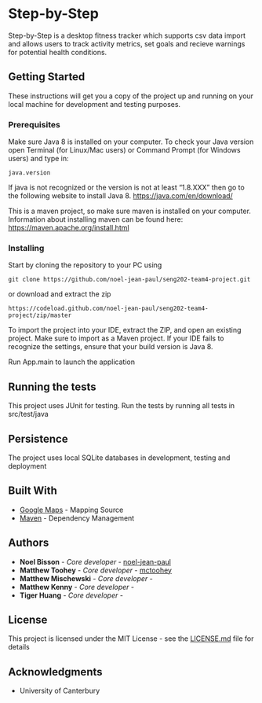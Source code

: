 # Step-by-Step

Step-by-Step is a desktop fitness tracker which supports csv data import and 
allows users to track activity metrics, set goals and recieve warnings for 
potential health conditions.


## Getting Started

These instructions will get you a copy of the project up and running on your local machine for development and testing purposes.


### Prerequisites

Make sure Java 8 is installed on your computer. To check your Java version open Terminal (for Linux/Mac users) or Command Prompt (for Windows users) and type in:
```
java.version
```
If java is not recognized or the version is not at least “1.8.XXX” then go to the following website to install Java 8.
https://java.com/en/download/

This is a maven project, so make sure maven is installed on your
computer. Information about installing maven can be found here:
https://maven.apache.org/install.html


### Installing

Start by cloning the repository to your PC using

```
git clone https://github.com/noel-jean-paul/seng202-team4-project.git
```
or download and extract the zip
```
https://codeload.github.com/noel-jean-paul/seng202-team4-project/zip/master
```

To import the project into your IDE, extract the ZIP, and open an existing project.
Make sure to import as a Maven project.
If your IDE fails to recognize the settings, ensure that your build version is Java 8. 


Run App.main to launch the application


## Running the tests

This project uses JUnit for testing. Run the tests by running all tests in
src/test/java

## Persistence
The project uses local SQLite databases in development, testing and deployment

## Built With

* [Google Maps](https://developers.google.com/maps/web/) - Mapping Source
* [Maven](https://maven.apache.org/) - Dependency Management


## Authors

* **Noel Bisson** - *Core developer* - [noel-jean-paul](https://github.com/noel-jean-paul)
* **Matthew Toohey** - *Core developer* - [mctoohey](https://github.com/mctoohey)
* **Matthew Mischewski** - *Core developer* - []()
* **Matthew Kenny** - *Core developer* - []()
* **Tiger Huang** - *Core developer* - []()

## License

This project is licensed under the MIT License - see the [LICENSE.md](LICENSE.md) file for details

## Acknowledgments

* University of Canterbury